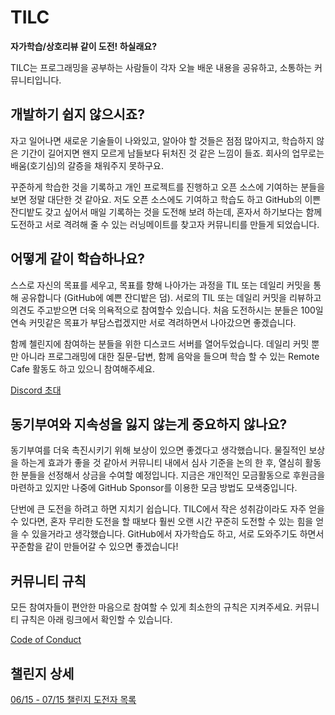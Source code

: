 # TILC
**자가학습/상호리뷰 같이 도전! 하실래요?**

TILC는 프로그래밍을 공부하는 사람들이 각자 오늘 배운 내용을 공유하고, 소통하는 커뮤니티입니다.

## 개발하기 쉽지 않으시죠?
자고 일어나면 새로운 기술들이 나와있고, 알아야 할 것들은 점점 많아지고, 학습하지 않은 기간이 길어지면 왠지 모르게 남들보다 뒤처진 것 같은 느낌이 들죠. 회사의 업무로는 배움(호기심)의 갈증을 채워주지 못하구요.

꾸준하게 학습한 것을 기록하고 개인 프로젝트를 진행하고 오픈 소스에 기여하는 분들을 보면 정말 대단한 것 같아요. 저도 오픈 소스에도 기여하고 학습도 하고 GitHub의 이쁜 잔디밭도 갖고 싶어서 매일 기록하는 것을 도전해 보려 하는데, 혼자서 하기보다는 함께 도전하고 서로 격려해 줄 수 있는 러닝메이트를 찾고자 커뮤니티를 만들게 되었습니다.

## 어떻게 같이 학습하나요?
스스로 자신의 목표를 세우고, 목표를 향해 나아가는 과정을 TIL 또는 데일리 커밋을 통해 공유합니다 (GitHub에 예쁜 잔디밭은 덤). 서로의 TIL 또는 데일리 커밋을 리뷰하고 의견도 주고받으면 더욱 의욕적으로 참여할수 있습니다. 처음 도전하시는 분들은 100일 연속 커밋같은 목표가 부담스럽겠지만 서로 격려하면서 나아갔으면 좋겠습니다.

함께 첼린지에 참여하는 분들을 위한 디스코드 서버를 열어두었습니다. 데일리 커밋 뿐만 아니라 프로그래밍에 대한 질문-답변, 함께 음악을 들으며 학습 할 수 있는 Remote Cafe 활동도 하고 있으니 참여해주세요.

[Discord 초대](https://discord.com/invite/ABeT66K)

## 동기부여와 지속성을 잃지 않는게 중요하지 않나요?
동기부여를 더욱 촉진시키기 위해 보상이 있으면 좋겠다고 생각했습니다. 물질적인 보상을 하는게 효과가 좋을 것 같아서 커뮤니티 내에서 심사 기준을 논의 한 후, 열심히 활동한 분들을 선정해서 상금을 수여할 예정입니다. 지금은 개인적인 모금활동으로 후원금을 마련하고 있지만 나중에 GitHub Sponsor를 이용한 모금 방법도 모색중입니다.

단번에 큰 도전을 하려고 하면 지치기 쉽습니다. TILC에서 작은 성취감이라도 자주 얻을 수 있다면, 혼자 무리한 도전을 할 때보다 훨씬 오랜 시간 꾸준히 도전할 수 있는 힘을 얻을 수 있을거라고 생각했습니다. GitHub에서 자가학습도 하고, 서로 도와주기도 하면서 꾸준함을 같이 만들어갈 수 있으면 좋겠습니다!

## 커뮤니티 규칙

모든 참여자들이 편안한 마음으로 참여할 수 있게 최소한의 규칙은 지켜주세요. 커뮤니티 규칙은 아래 링크에서 확인할 수 있습니다.

[Code of Conduct](https://github.com/spock-mark1/tilc/blob/master/CODE_OF_CONDUCT.md)  

## 챌린지 상세

[06/15 - 07/15 챌린지 도전자 목록](https://github.com/spock-mark1/tilc/blob/master/challengers-06-15~07-15.md)
